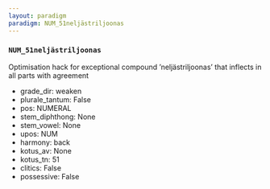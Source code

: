 ```yaml
---
layout: paradigm
paradigm: NUM_51neljästriljoonas
---
```

### ` NUM_51neljästriljoonas `

Optimisation hack for exceptional compound ’neljästriljoonas’ that inflects in all parts with agreement
* grade_dir: weaken
* plurale_tantum: False
* pos: NUMERAL
* stem_diphthong: None
* stem_vowel: None
* upos: NUM
* harmony: back
* kotus_av: None
* kotus_tn: 51
* clitics: False
* possessive: False
